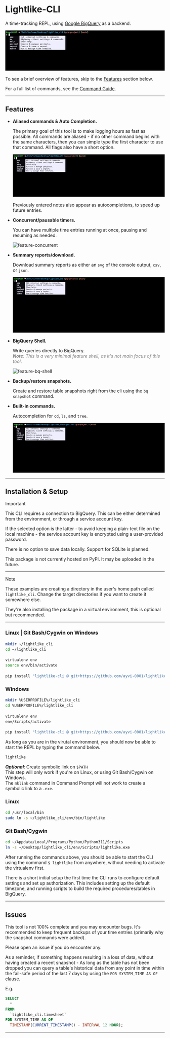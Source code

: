 <!-- markdownlint-disable MD033 -->

# Lightlike-CLI

A time-tracking REPL, using [Google BigQuery](https://cloud.google.com/bigquery?hl=en) as a backend.

![timer-run](docs/assets/gifs/timer-run.gif)

To see a brief overview of features, skip to the [Features](#features) section below.

For a full list of commands, see the [Command Guide](https://github.com/ayvi-0001/lightlike_cli_dev/blob/dev/docs/command_guide.md).

---

## Features

- **Aliased commands & Auto Completion.**
  
  The primary goal of this tool is to make logging hours as fast as possible.
  All commands are aliased - if no other command begins with the same characters,
  then you can simple type the first character to use that command. All flags also have a short option.

  ![feature-aliased-commands](docs/assets/gifs/feature-aliased-commands.gif)

  Previously entered notes also appear as autocompletions, to speed up future entries.
  
- **Concurrent/pausable timers.**

  You can have multiple time entries running at once, pausing and resuming as needed.

  ![feature-concurrent](docs/assets/gifs/feature-concurrent.gif)

- **Summary reports/download.**

  Download summary reports as either an `svg` of the console output, `csv`, or `json`.

  ![feature-reports](docs/assets/gifs/feature-reports.gif)

- **BigQuery Shell.**

  Write queries directly to BigQuery.\
  <span style="color:grey">***Note**: This is a very minimal feature shell, as it's not main focus of this tool*.</span>

  ![feature-bq-shell](docs/assets/gifs/feature-bq-shell.gif)

- **Backup/restore snapshots.**

  Create and restore table snapshots right from the cli using the `bq snapshot` command.

- **Built-in commands.**

  Autocompletion for `cd`, `ls`, and `tree`.
  
  ![feature-builtin](docs/assets/gifs/feature-builtin.gif)

---

## Installation & Setup

> [!IMPORTANT]  
> This CLI requires a connection to BigQuery. This can be either determined from the environment, or through a service account key.
>
> If the selected option is the latter - to avoid keeping a plain-text file on the local machine - the service account key is encrypted using a user-provided password.
>
> There is no option to save data locally. Support for SQLite is planned.
>
> This package is not currently hosted on PyPI. It may be uploaded in the future.

---
> [!NOTE]  
> These examples are creating a directory in the user's home path called `lightlike_cli`.
> Change the target directories if you want to create it somewhere else.
>
> They're also installing the package in a virtual environment, this is optional but recommended.

---

### Linux | Git Bash/Cygwin on Windows

```sh
mkdir ~/lightlike_cli
cd ~/lightlike_cli

virtualenv env
source env/bin/activate

pip install "lightlike-cli @ git+https://github.com/ayvi-0001/lightlike-cli@main"
```

### Windows

```sh
mkdir %USERPROFILE%/lightlike_cli
cd %USERPROFILE%/lightlike_cli

virtualenv env
env/Scripts/activate

pip install "lightlike-cli @ git+https://github.com/ayvi-0001/lightlike-cli@main"
```

As long as you are in the virutal environment, you should now be able to start the REPL by typing the command below.

```sh
lightlike
```

***Optional***: Create symbolic link on `$PATH`\
This step will only work if you're on Linux, or using Git Bash/Cygwin on Windows.\
The `mklink` command in Command Prompt will not work to create a symbolic link to a `.exe`.

### Linux

```sh
cd /usr/local/bin
sudo ln -s ~/lightlike_cli/env/bin/lightlike
```

### Git Bash/Cygwin

```sh
cd ~/Appdata/Local/Programs/Python/Python311/Scripts
ln -s ~/Desktop/lightlike_cli/env/Scripts/lightlike.exe
```

After running the commands above, you should be able to start the CLI using the command `$ lightlike` from anywhere, without needing to activate the virtualenv first.

There is a short initial setup the first time the CLI runs to configure default settings and set up authorization. This includes setting up the default timezone, and running scripts to build the required procedures/tables in BigQuery.

---

## Issues

This tool is not 100% complete and you may encounter bugs.
It's recommended to keep frequent backups of your time entries (primarily why the snapshot commands were added).

Please open an issue if you do encounter any.

As a reminder, if something happens resulting in a loss of data, without having created a recent snapshot -
As long as the table has not been dropped you can query a table's historical data from any point in time within the fail-safe period of the last 7 days by using the `FOR SYSTEM_TIME AS OF` clause.

E.g.

```sql
SELECT
  *
FROM
  `lightlike_cli.timesheet`
FOR SYSTEM_TIME AS OF
  TIMESTAMP(CURRENT_TIMESTAMP() - INTERVAL 12 HOUR);
```

---
